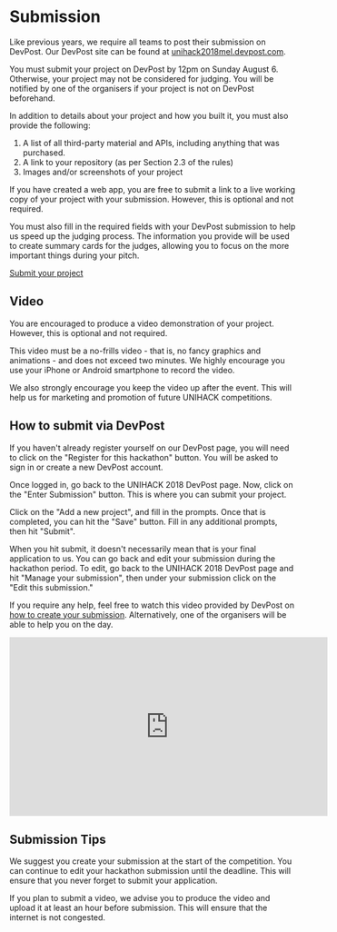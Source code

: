 # Submission

Like previous years, we require all teams to post their submission on DevPost.
Our DevPost site can be found at [unihack2018mel.devpost.com](https://unihack2018mel.devpost.com).

You must submit your project on DevPost by 12pm on Sunday August 6.
Otherwise, your project may not be considered for judging. You will be notified
by one of the organisers if your project is not on DevPost beforehand.

In addition to details about your project and how you built it, you must also
provide the following:

1.  A list of all third-party material and APIs, including anything that was purchased.
2.  A link to your repository (as per Section 2.3 of the rules)
3.  Images and/or screenshots of your project

If you have created a web app, you are free to submit a link to a live working
copy of your project with your submission. However, this is optional and not
required.

You must also fill in the required fields with your DevPost submission to help
us speed up the judging process. The information you provide will be used to
create summary cards for the judges, allowing you to focus on the more important
things during your pitch.

<a href="https://unihack2018mel.devpost.com" class="btn btn-primary btn-lg btn-block">Submit your project</a>

## Video

You are encouraged to produce a video demonstration of your project.
However, this is optional and not required.

This video must be a no-frills video - that is, no fancy graphics and
animations - and does not exceed two minutes. We highly encourage you use your
iPhone or Android smartphone to record the video.

We also strongly encourage you keep the video up after the event. This will help
us for marketing and promotion of future UNIHACK competitions.

## How to submit via DevPost

If you haven't already register yourself on our DevPost page, you will need to
click on the "Register for this hackathon" button. You will be asked to sign in
or create a new DevPost account.

Once logged in, go back to the UNIHACK 2018 DevPost page. Now, click on the
"Enter Submission" button. This is where you can submit your project.

Click on the "Add a new project", and fill in the prompts. Once that is
completed, you can hit the "Save" button. Fill in any additional prompts, then
hit "Submit".

When you hit submit, it doesn't necessarily mean that is your final application
to us. You can go back and edit your submission during the hackathon period. To
edit, go back to the UNIHACK 2018 DevPost page and hit "Manage your submission",
then under your submission click on the "Edit this submission."

If you require any help, feel free to watch this video provided by DevPost on
[how to create your submission](https://www.youtube.com/watch?v=vCa7QFFthfU).
Alternatively, one of the organisers will be able to help you on the day.

<iframe width="560" height="315" src="https://www.youtube.com/embed/vCa7QFFthfU" frameborder="0" allowfullscreen></iframe>

## Submission Tips

We suggest you create your submission at the start of the competition. You can
continue to edit your hackathon submission until the deadline. This will ensure
that you never forget to submit your application.

If you plan to submit a video, we advise you to produce the video and upload it
at least an hour before submission. This will ensure that the internet is
not congested.
